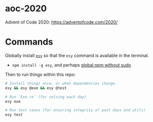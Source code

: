 # aoc-2020

Advent of Code 2020: https://adventofcode.com/2020/

# Commands

Globally install [`esy`](https://www.npmjs.com/package/esy) so that the `esy`
command is available in the terminal.

- `npm install -g esy`, and perhaps [global npm without sudo](https://github.com/sindresorhus/guides/blob/master/npm-global-without-sudo.md)

Then to run things within this repo:

```bash
# Install things once, or when dependencies change.
esy && esy @exe && esy @test

# Run `Exe.re` (for solving each day)
esy exe

# Run test cases (for ensuring integrity of past days and utils)
esy test
```
